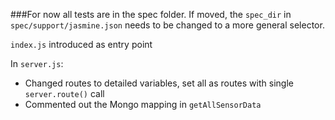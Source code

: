 ###For now all tests are in the spec folder.
If moved, the `spec_dir` in `spec/support/jasmine.json` needs to be changed to a more general selector.

`index.js` introduced as entry point

In `server.js`:
- Changed routes to detailed variables, set all as routes with single `server.route()` call
- Commented out the Mongo mapping in `getAllSensorData`
